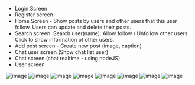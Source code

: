 - Login Screen
- Register screen
- Home Screen - Show posts by users and other users that this user follow. Users can update and delete their posts.
- Search screen. Search user(name). Allow follow / Unfollow other users. Click to show information of other users.
- Add post screen - Create new post (image, caption)
- Chat user screen (Show chat list user)
- Chat screen (chat realtime - using nodeJS)
- User screen



![image](https://github.com/Gin1410/social_ReactNative/assets/131391172/893a95d6-fc8e-4e13-9275-1a3d8bf7614f)
![image](https://github.com/Gin1410/social_ReactNative/assets/131391172/ca13966c-5f3e-427d-87fb-d3c0c1baa3b7)
![image](https://github.com/Gin1410/social_ReactNative/assets/131391172/131b5e45-e242-46af-8527-c012107b4588)
![image](https://github.com/Gin1410/social_ReactNative/assets/131391172/9bb46aed-7f70-4ac3-be1d-e109ca10470b)
![image](https://github.com/Gin1410/social_ReactNative/assets/131391172/8df95eed-2dad-46f5-bf9a-212a5f56be39)
![image](https://github.com/Gin1410/social_ReactNative/assets/131391172/5d7207a0-8929-461a-80e6-74e1812370bf)
![image](https://github.com/Gin1410/social_ReactNative/assets/131391172/521bede4-050b-46bc-918c-9ad37055185e)
![image](https://github.com/Gin1410/social_ReactNative/assets/131391172/2ebf775d-ff19-4535-9c5d-193119d65a3b)



